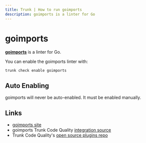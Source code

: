 ```yaml
---
title: Trunk | How to run goimports
description: goimports is a linter for Go
---
```


# goimports

[**goimports**](https://pkg.go.dev/golang.org/x/tools/cmd/goimports) is a linter for Go.

You can enable the goimports linter with:

```shell
trunk check enable goimports
```

## Auto Enabling

goimports will never be auto-enabled. It must be enabled manually.

## Links

* [goimports site](https://pkg.go.dev/golang.org/x/tools/cmd/goimports)
* goimports Trunk Code Quality [integration source](https://github.com/trunk-io/plugins/tree/main/linters/goimports)
* Trunk Code Quality's [open source plugins repo](https://github.com/trunk-io/plugins/tree/main)
